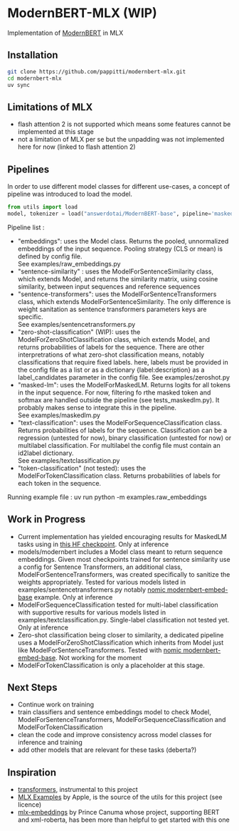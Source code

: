 # ModernBERT-MLX (WIP)

Implementation of [ModernBERT](https://arxiv.org/abs/2412.13663) in MLX  

## Installation
```bash
git clone https://github.com/pappitti/modernbert-mlx.git
cd modernbert-mlx
uv sync
```

## Limitations of MLX
- flash attention 2 is not supported which means some features cannot be implemented at this stage
- not a limitation of MLX per se but the unpadding was not implemented here for now (linked to flash attention 2)

## Pipelines
In order to use different model classes for different use-cases, a concept of pipeline was introduced to load the model.  
```python
from utils import load
model, tokenizer = load("answerdotai/ModernBERT-base", pipeline='masked-lm')
```  
  
Pipeline list : 
- "embeddings": uses the Model class. Returns the pooled, unnormalized embeddings of the input sequence. Pooling strategy (CLS or mean) is defined by config file.  
See examples/raw_embeddings.py  
- "sentence-similarity" : uses the ModelForSentenceSimilarity class, which extends Model, and returns the similarity matrix, using cosine similarity, between input sequences and reference sequences 
- "sentence-transformers": uses the ModelForSentenceTransformers class, which extends ModelForSentenceSimilarity. The only difference is weight sanitation as sentence transformers parameters keys are specific.  
See examples/sentencetransformers.py  
- "zero-shot-classification" (WIP): uses the ModelForZeroShotClassification class, which extends Model, and returns probabilities of labels for the sequence. There are other interpretrations of what zero-shot classification means, notably classifications that require fixed labels. here, labels must be provided in the config file as a list or as a dictionary {label:description} as a label_candidates parameter in the config file. 
See examples/zeroshot.py 
- "masked-lm": uses the ModelForMaskedLM. Returns logits for all tokens in the input sequence. For now, filtering fo rthe masked token and softmax are handled outside the pipeline (see tests_maskedlm.py). It probably makes sense to integrate this in the pipeline.  
See examples/maskedlm.py  
- "text-classification": uses the ModelForSequenceClassification class. Returns probabilities of labels for the sequence. Classification can be a regression (untested for now), binary classification (untested for now) or multilabel classification. For multilabel the config file must contain an id2label dictionary.  
See examples/textclassification.py
- "token-classification" (not tested): uses the ModelForTokenClassification class. Returns probabilities of labels for each token in the sequence.

Running example file : uv run python -m examples.raw_embeddings

## Work in Progress
- Current implementation has yielded encouraging results for MaskedLM tasks using in [this HF checkpoint](https://huggingface.co/answerdotai/ModernBERT-base). Only at inference
- models/modernbert includes a Model class meant to return sequence embeddings. Given most checkpoints trained for sentence similarity use a config for Sentence Transformers, an additional class, ModelForSentenceTransformers, was created specifically to sanitize the weights appropriately. Tested for various models listed in examples/sentencetransformers.py  notably [nomic modernbert-embed-base](https://huggingface.co/nomic-ai/modernbert-embed-base) example. Only at inference
- ModelForSequenceClassification tested for multi-label classification with supportive results for various models listed in examples/textclassification.py. Single-label classification not tested yet. Only at inference  
- Zero-shot classification being closer to similarity, a dedicated pipeline uses a ModelForZeroShotClassification which inherits from Model just like ModelForSentenceTransformers. Tested with [nomic modernbert-embed-base](https://huggingface.co/nomic-ai/modernbert-embed-base). Not working for the moment    
- ModelForTokenClassification is only a placeholder at this stage.

## Next Steps
- Continue work on training
- train classifiers and sentence embeddings model to check Model, ModelForSentenceTransformers, ModelForSequenceClassification and ModelForTokenClassification
- clean the code and improve consistency across model classes for inference and training
- add other models that are relevant for these tasks (deberta?)

## Inspiration
- [transformers](https://github.com/huggingface/transformers/blob/main/src/transformers/models/modernbert/modular_modernbert.py), instrumental to this project
- [MLX Examples](https://github.com/ml-explore/mlx-examples) by Apple, is the source of the utils for this project (see licence)
- [mlx-embeddings](https://github.com/Blaizzy/mlx-embeddings) by Prince Canuma whose project, supporting BERT and xml-roberta, has been more than helpful to get started with this one 